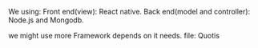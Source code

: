 We using:
Front end(view):
React native.
Back end(model and controller):
Node.js and Mongodb.

we might use more Framework depends on it needs.
file: Quotis

